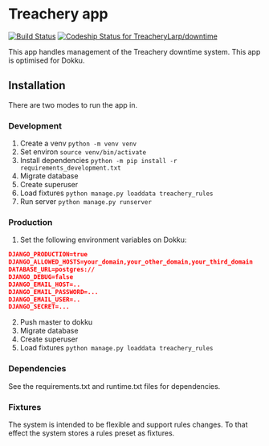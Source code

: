 # Treachery app #
[![Build Status](https://travis-ci.org/TreacheryLarp/downtime.svg?branch=master)](https://travis-ci.org/TreacheryLarp/downtime)
[ ![Codeship Status for TreacheryLarp/downtime](https://codeship.com/projects/c708dbd0-b06f-0133-9188-565ee1f98c10/status?branch=master)](https://codeship.com/projects/132663)

This app handles management of the Treachery downtime system. This app is optimised for Dokku.

## Installation ##
There are two modes to run the app in.

### Development
1. Create a venv `python -m venv venv`
2. Set environ `source venv/bin/activate`
3. Install dependencies `python -m pip install -r requirements_development.txt`
4. Migrate database
5. Create superuser
6. Load fixtures ```python manage.py loaddata treachery_rules```
7. Run server `python manage.py runserver`

### Production
1. Set the following environment variables on Dokku:
```json
DJANGO_PRODUCTION=true
DJANGO_ALLOWED_HOSTS=your_domain,your_other_domain,your_third_domain
DATABASE_URL=postgres://
DJANGO_DEBUG=false
DJANGO_EMAIL_HOST=..
DJANGO_EMAIL_PASSWORD=...
DJANGO_EMAIL_USER=..
DJANGO_SECRET=...
```
2. Push master to dokku
3. Migrate database
4. Create superuser
5. Load fixtures ```python manage.py loaddata treachery_rules```

### Dependencies ###
See the requirements.txt and runtime.txt files for dependencies.

### Fixtures
The system is intended to be flexible and support rules changes. To that effect the system stores a rules preset as fixtures.

